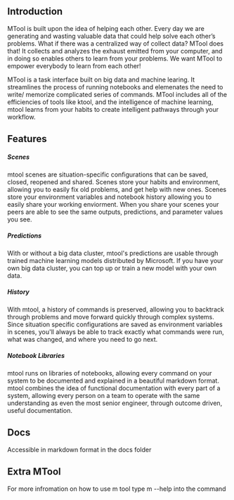 ## Introduction
MTool is built upon the idea of helping each other. Every day we are generating and wasting valuable data that could help solve each other’s problems. What if there was a centralized way of collect data? MTool does that! It collects and analyzes the exhaust emitted from your computer, and in doing so enables others to learn from your problems. We want MTool to empower everybody to learn from each other! 

MTool is a task interface built on big data and machine learing. It streamlines the process of running notebooks and elemenates the need to write/ memorize complicated series of commands. MTool includes all of the efficiencies of tools like ktool, and the intelligence of machine learning, mtool learns from your habits to create intelligent pathways through your workflow.

## Features
##### Scenes
mtool scenes are situation-specific configurations that can be saved, closed, reopened and shared. Scenes store your habits and environment, allowing you to easily fix old problems, and get help with new ones. Scenes store your environment variables and notebook history allowing you to easily share your working enviorment. When you share your scenes your peers are able to see the same outputs, predictions, and parameter values you see.

##### Predictions 
With or without a big data cluster, mtool's predictions are usable through trained machine learning models distributed by Microsoft. If you have your own big data cluster, you can top up or train a new model with your own data.

##### History
With mtool, a history of commands is preserved, allowing you to backtrack through problems and move forward quickly through complex systems. Since situation specific configurations are saved as environment variables in scenes, you'll always be able to track exactly what commands were run, what was changed, and where you need to go next.

##### Notebook Libraries
mtool runs on libraries of notebooks, allowing every command on your system to be documented and explained in a beautiful markdown format. mtool combines the idea of functional documentation with every part of a system, allowing every person on a team to operate with the same understanding as even the most senior engineer, through outcome driven, useful documentation.

## Docs
Accessible in markdown format in the docs folder

## Extra MTool 
For more infromation on how to use m tool type m --help into the command 